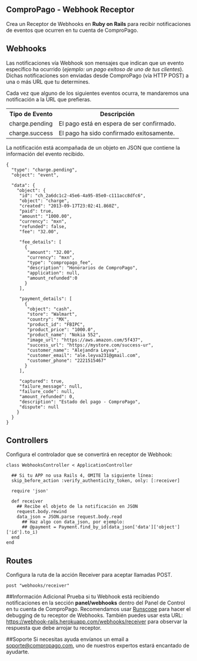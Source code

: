## ComproPago - Webhook Receptor
Crea un Receptor de Webhooks en <b>Ruby on Rails</b> para recibir notificaciones de eventos que ocurren en tu cuenta de ComproPago.

## Webhooks
Las notificaciones vía Webhook son mensajes que indican que un evento específico ha ocurrido (<i>ejemplo: un pago exitoso de uno de tus clientes</i>). Dichas notificaciones son enviadas desde ComproPago (vía HTTP POST) a una o más URL que tu determines.

Cada vez que alguno de los siguientes eventos ocurra, te mandaremos una notificación a la URL que prefieras.
<table class="table">
	<tr>
		<th>Tipo de Evento</th>
		<th>Descripción</th>
	</tr>
	<tr>
		<td><span class="label" id="label-event">charge.pending</span></td>
		<td>El pago está en espera de ser confirmado.</td>
	</tr>
	<tr>
		<td><span class="label" id="label-event">charge.success</span></td>
		<td>El pago ha sido confirmado exitosamente.</td>
	</tr>
</table>

La notificación está acompañada de un objeto en JSON que contiene la información del evento recibido.

	{
	  "type": "charge.pending",
	  "object": "event",

	  "data": {
		"object": {
		 "id": "ch_2a6dc1c2-45e6-4a95-85e0-c111acc8dfc6",
		 "object": "charge",
		 "created": "2013-09-17T23:02:41.860Z",
		 "paid": true,
		 "amount": "1000.00",
		 "currency": "mxn",
		 "refunded": false,
		 "fee": "32.00",

		 "fee_details": [
		   {
		    "amount": "32.00",
		    "currency": "mxn",
		    "type": "compropago_fee",
		    "description": "Honorarios de ComproPago",
		    "application": null,
		    "amount_refunded":0
		   }
		 ],

		 "payment_details": [
		   {
		    "object": "cash",
		    "store": "Walmart",
		    "country": "MX",
		    "product_id": "FBIPC",
		    "product_price": "1000.0",
		    "product_name": "Nokia 552",
		    "image_url": "https://aws.amazon.com/5f437",
		    "success_url": "https://mystore.com/success-ur",
		    "customer_name": "Alejandra Leyva",
		    "customer_email": "ale.leyva231@gmail.com",
		    "customer_phone": "2221515467"
		   }
		 ],

		 "captured": true,
		 "failure_message": null,
		 "failure_code": null,
		 "amount_refunded": 0,
		 "description": "Estado del pago - ComproPago",
		 "dispute": null
		}
	  }
    }

## Controllers
Configura el controlador que se convertirá en receptor de Webhook:

	class WebhooksController < ApplicationController

  	  ## Si tu APP no usa Rails 4, OMITE la siguiente línea:
  	  skip_before_action :verify_authenticity_token, only: [:receiver]

  	  require 'json'

  	  def receiver
    	## Recibe el objeto de la notificación en JSON
    	request.body.rewind
   		data_json = JSON.parse request.body.read
     	  ## Haz algo con data_json, por ejemplo:
     	  ## @payment = Payment.find_by_id(data_json['data']['object']['id'].to_i)
  	  end
	end

## Routes
Configura la ruta de la acción Receiver para aceptar llamadas POST.

    post "webhooks/receiver"

##Información Adicional
Prueba si tu Webhook está recibiendo notificaciones en la sección **panel/webhooks** dentro del Panel de Control en tu cuenta de ComproPago. Recomendamos usar <a href="https://www.runscope.com">Runscope</a> para hacer el debugging de tu receptor de Webhooks.
También puedes usar esta URL: <a href="https://webhook-rails.herokuapp.com/webhooks/receiver">https://webhook-rails.herokuapp.com/webhooks/receiver</a> para observar la respuesta que debe arrojar tu receptor.

##Soporte
Si necesitas ayuda envíanos un email a <a href="mailto:soporte@compropago.com?Subject=Soporte" target="_top">soporte@compropago.com</a>, uno de nuestros expertos estará encantado de ayudarte.